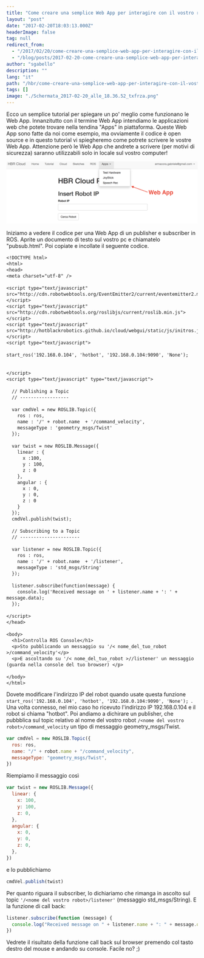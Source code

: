 ```yaml
---
title: "Come creare una semplice Web App per interagire con il vostro robot"
layout: "post"
date: "2017-02-20T18:03:13.000Z"
headerImage: false
tag: null
redirect_from:
  - "/2017/02/20/come-creare-una-semplice-web-app-per-interagire-con-il-vostro-robot/"
  - "/blog/posts/2017-02-20-come-creare-una-semplice-web-app-per-interagire-con-il-vostro-robot"
author: "sgabello"
description: ""
lang: "it"
path: "/hbr/come-creare-una-semplice-web-app-per-interagire-con-il-vostro-robot/"
tags: []
image: "./Schermata_2017-02-20_alle_18.36.52_txfrza.png"
---
```


Ecco un semplice tutorial per spiegare un po' meglio come funzionano le Web App. Innanzitutto con il termine Web App intendiamo le applicazioni web che potete trovare nella tendina "Apps" in piattaforma. Queste Web App sono fatte da noi come esempio, ma ovviamente il codice è open source e in questo tutorial vi spiegheremo come potrete scrivere le vostre Web App. Attenzione però le Web App che andrete a scrivere (per motivi di sicurezza) saranno utilizzabili solo in locale sul vostro computer!

![](./Schermata_2017-02-20_alle_18.36.52_txfrza.png)

Iniziamo a vedere il codice per una Web App di un publisher e subscriber in ROS. Aprite un documento di testo sul vostro pc e chiamatelo "pubsub.html". Poi copiate e incollate il seguente codice.

```
<!DOCTYPE html>
<html>
<head>
<meta charset="utf-8" />

<script type="text/javascript" src="http://cdn.robotwebtools.org/EventEmitter2/current/eventemitter2.min.js"></script>
<script type="text/javascript" src="http://cdn.robotwebtools.org/roslibjs/current/roslib.min.js"></script>
<script type="text/javascript" src="http://hotblackrobotics.github.io/cloud/webgui/static/js/initros.js"></script>
<script type="text/javascript">

start_ros('192.168.0.104', 'hotbot', '192.168.0.104:9090', 'None');


</script>
<script type="text/javascript" type="text/javascript">

  // Publishing a Topic
  // ------------------

  var cmdVel = new ROSLIB.Topic({
    ros : ros,
    name : '/' + robot.name  + '/command_velocity',
    messageType : 'geometry_msgs/Twist'
  });

  var twist = new ROSLIB.Message({
    linear : {
      x :100,
      y : 100,
      z : 0
    },
    angular : {
      x : 0,
      y : 0,
      z : 0
    }
  });
  cmdVel.publish(twist);

  // Subscribing to a Topic
  // ----------------------

  var listener = new ROSLIB.Topic({
    ros : ros,
    name : '/' + robot.name  + '/listener',
    messageType : 'std_msgs/String'
  });

  listener.subscribe(function(message) {
    console.log('Received message on ' + listener.name + ': ' + message.data);
  });

</script>
</head>

<body>
  <h1>Controlla ROS Console</h1>
  <p>Sto pubblicando un messaggio su '/< nome_del_tuo_robot >/command_velocity'</p>
  <p>E ascoltando su '/< nome_del_tuo_robot >//listener' un messaggio (guarda nella console del tuo browser) </p>

</body>
</html>
```

Dovete modificare l'indirizzo IP del robot quando usate questa funzione `start_ros('192.168.0.104', 'hotbot', '192.168.0.104:9090', 'None'); `.
Una volta connesso, nel mio caso ho ricevuto l'indirizzo IP 192.168.0.104 e il robot si chiama "hotbot". Poi andiamo a dichirare un publisher, che pubbblica sul topic relativo al nome del vostro robot `/<nome del vostro robot>/command_velocity` un tipo di messaggio geometry_msgs/Twist.

```javascript
var cmdVel = new ROSLIB.Topic({
  ros: ros,
  name: "/" + robot.name + "/command_velocity",
  messageType: "geometry_msgs/Twist",
})
```

Riempiamo il messaggio così

```javascript
var twist = new ROSLIB.Message({
  linear: {
    x: 100,
    y: 100,
    z: 0,
  },
  angular: {
    x: 0,
    y: 0,
    z: 0,
  },
})
```

e lo pubblichiamo

```javascript
cmdVel.publish(twist)
```

Per quanto riguara il subscriber, lo dichiariamo che rimanga in ascolto sul topic `'/<nome del vostro robot>/listener'` (messaggio std_msgs/String).
E la funzione di call back:

```javascript
listener.subscribe(function (message) {
  console.log("Received message on " + listener.name + ": " + message.data)
})
```

Vedrete il risultato della funzione call back sul browser premendo col tasto destro del mouse e andando su console.
Facile no? ;)
